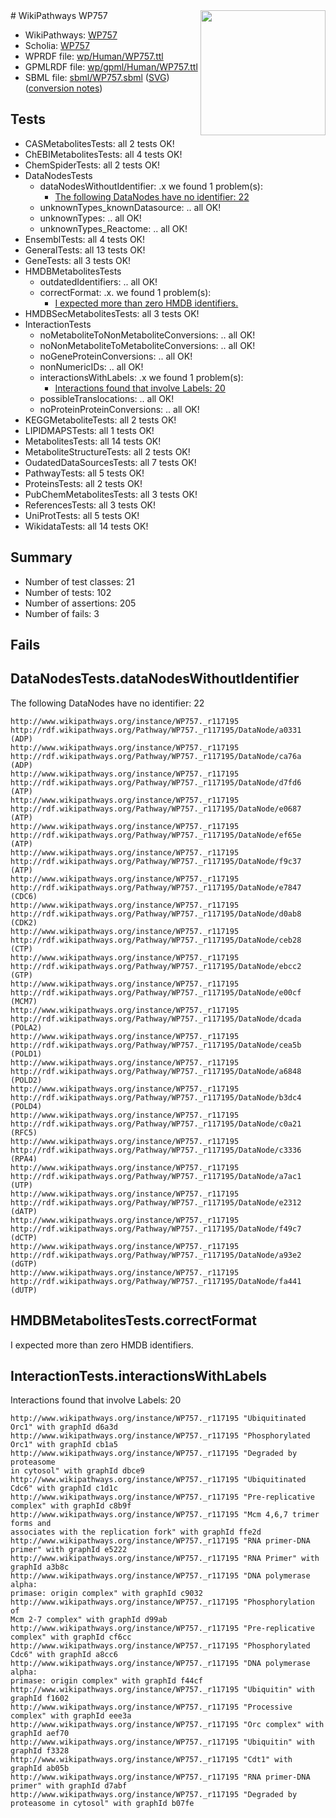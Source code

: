 <img style="float: right; width: 200px" src="../logo.png" />
# WikiPathways WP757

* WikiPathways: [WP757](https://identifiers.org/wikipathways:WP757)
* Scholia: [WP757](https://scholia.toolforge.org/wikipathways/WP757)
* WPRDF file: [wp/Human/WP757.ttl](../wp/Human/WP757.ttl)
* GPMLRDF file: [wp/gpml/Human/WP757.ttl](../wp/gpml/Human/WP757.ttl)
* SBML file: [sbml/WP757.sbml](../sbml/WP757.sbml) ([SVG](../sbml/WP757.svg)) ([conversion notes](../sbml/WP757.txt))

## Tests
* CASMetabolitesTests: all 2 tests OK!
* ChEBIMetabolitesTests: all 4 tests OK!
* ChemSpiderTests: all 2 tests OK!
* DataNodesTests
    * dataNodesWithoutIdentifier: .x we found 1 problem(s):
        * [The following DataNodes have no identifier: 22](#8792c4b1)
    * unknownTypes_knownDatasource: .. all OK!
    * unknownTypes: .. all OK!
    * unknownTypes_Reactome: .. all OK!
* EnsemblTests: all 4 tests OK!
* GeneralTests: all 13 tests OK!
* GeneTests: all 3 tests OK!
* HMDBMetabolitesTests
    * outdatedIdentifiers: .. all OK!
    * correctFormat: .x. we found 1 problem(s):
        * [I expected more than zero HMDB identifiers.](#ad154c1e)
* HMDBSecMetabolitesTests: all 3 tests OK!
* InteractionTests
    * noMetaboliteToNonMetaboliteConversions: .. all OK!
    * noNonMetaboliteToMetaboliteConversions: .. all OK!
    * noGeneProteinConversions: .. all OK!
    * nonNumericIDs: .. all OK!
    * interactionsWithLabels: .x we found 1 problem(s):
        * [Interactions found that involve Labels: 20](#fe97a8d7)
    * possibleTranslocations: .. all OK!
    * noProteinProteinConversions: .. all OK!
* KEGGMetaboliteTests: all 2 tests OK!
* LIPIDMAPSTests: all 1 tests OK!
* MetabolitesTests: all 14 tests OK!
* MetaboliteStructureTests: all 2 tests OK!
* OudatedDataSourcesTests: all 7 tests OK!
* PathwayTests: all 5 tests OK!
* ProteinsTests: all 2 tests OK!
* PubChemMetabolitesTests: all 3 tests OK!
* ReferencesTests: all 3 tests OK!
* UniProtTests: all 5 tests OK!
* WikidataTests: all 14 tests OK!


## Summary

* Number of test classes: 21
* Number of tests: 102
* Number of assertions: 205
* Number of fails: 3

## Fails

<a name="8792c4b1" />

## DataNodesTests.dataNodesWithoutIdentifier

The following DataNodes have no identifier: 22
```
http://www.wikipathways.org/instance/WP757._r117195 http://rdf.wikipathways.org/Pathway/WP757._r117195/DataNode/a0331 (ADP)
http://www.wikipathways.org/instance/WP757._r117195 http://rdf.wikipathways.org/Pathway/WP757._r117195/DataNode/ca76a (ADP)
http://www.wikipathways.org/instance/WP757._r117195 http://rdf.wikipathways.org/Pathway/WP757._r117195/DataNode/d7fd6 (ATP)
http://www.wikipathways.org/instance/WP757._r117195 http://rdf.wikipathways.org/Pathway/WP757._r117195/DataNode/e0687 (ATP)
http://www.wikipathways.org/instance/WP757._r117195 http://rdf.wikipathways.org/Pathway/WP757._r117195/DataNode/ef65e (ATP)
http://www.wikipathways.org/instance/WP757._r117195 http://rdf.wikipathways.org/Pathway/WP757._r117195/DataNode/f9c37 (ATP)
http://www.wikipathways.org/instance/WP757._r117195 http://rdf.wikipathways.org/Pathway/WP757._r117195/DataNode/e7847 (CDC6)
http://www.wikipathways.org/instance/WP757._r117195 http://rdf.wikipathways.org/Pathway/WP757._r117195/DataNode/d0ab8 (CDK2)
http://www.wikipathways.org/instance/WP757._r117195 http://rdf.wikipathways.org/Pathway/WP757._r117195/DataNode/ceb28 (CTP)
http://www.wikipathways.org/instance/WP757._r117195 http://rdf.wikipathways.org/Pathway/WP757._r117195/DataNode/ebcc2 (GTP)
http://www.wikipathways.org/instance/WP757._r117195 http://rdf.wikipathways.org/Pathway/WP757._r117195/DataNode/e00cf (MCM7)
http://www.wikipathways.org/instance/WP757._r117195 http://rdf.wikipathways.org/Pathway/WP757._r117195/DataNode/dcada (POLA2)
http://www.wikipathways.org/instance/WP757._r117195 http://rdf.wikipathways.org/Pathway/WP757._r117195/DataNode/cea5b (POLD1)
http://www.wikipathways.org/instance/WP757._r117195 http://rdf.wikipathways.org/Pathway/WP757._r117195/DataNode/a6848 (POLD2)
http://www.wikipathways.org/instance/WP757._r117195 http://rdf.wikipathways.org/Pathway/WP757._r117195/DataNode/b3dc4 (POLD4)
http://www.wikipathways.org/instance/WP757._r117195 http://rdf.wikipathways.org/Pathway/WP757._r117195/DataNode/c0a21 (RFC5)
http://www.wikipathways.org/instance/WP757._r117195 http://rdf.wikipathways.org/Pathway/WP757._r117195/DataNode/c3336 (RPA4)
http://www.wikipathways.org/instance/WP757._r117195 http://rdf.wikipathways.org/Pathway/WP757._r117195/DataNode/a7ac1 (UTP)
http://www.wikipathways.org/instance/WP757._r117195 http://rdf.wikipathways.org/Pathway/WP757._r117195/DataNode/e2312 (dATP)
http://www.wikipathways.org/instance/WP757._r117195 http://rdf.wikipathways.org/Pathway/WP757._r117195/DataNode/f49c7 (dCTP)
http://www.wikipathways.org/instance/WP757._r117195 http://rdf.wikipathways.org/Pathway/WP757._r117195/DataNode/a93e2 (dGTP)
http://www.wikipathways.org/instance/WP757._r117195 http://rdf.wikipathways.org/Pathway/WP757._r117195/DataNode/fa441 (dUTP)
```

<a name="ad154c1e" />

## HMDBMetabolitesTests.correctFormat

I expected more than zero HMDB identifiers.
<a name="fe97a8d7" />

## InteractionTests.interactionsWithLabels

Interactions found that involve Labels: 20
```
http://www.wikipathways.org/instance/WP757._r117195 "Ubiquitinated Orc1" with graphId d6a3d
http://www.wikipathways.org/instance/WP757._r117195 "Phosphorylated Orc1" with graphId cb1a5
http://www.wikipathways.org/instance/WP757._r117195 "Degraded by
proteasome
in cytosol" with graphId dbce9
http://www.wikipathways.org/instance/WP757._r117195 "Ubiquitinated Cdc6" with graphId c1d1c
http://www.wikipathways.org/instance/WP757._r117195 "Pre-replicative complex" with graphId c8b9f
http://www.wikipathways.org/instance/WP757._r117195 "Mcm 4,6,7 trimer forms and
associates with the replication fork" with graphId ffe2d
http://www.wikipathways.org/instance/WP757._r117195 "RNA primer-DNA primer" with graphId e5222
http://www.wikipathways.org/instance/WP757._r117195 "RNA Primer" with graphId a3b8c
http://www.wikipathways.org/instance/WP757._r117195 "DNA polymerase alpha:
primase: origin complex" with graphId c9032
http://www.wikipathways.org/instance/WP757._r117195 "Phosphorylation of
Mcm 2-7 complex" with graphId d99ab
http://www.wikipathways.org/instance/WP757._r117195 "Pre-replicative complex" with graphId cf6cc
http://www.wikipathways.org/instance/WP757._r117195 "Phosphorylated Cdc6" with graphId a8cc6
http://www.wikipathways.org/instance/WP757._r117195 "DNA polymerase alpha:
primase: origin complex" with graphId f44cf
http://www.wikipathways.org/instance/WP757._r117195 "Ubiquitin" with graphId f1602
http://www.wikipathways.org/instance/WP757._r117195 "Processive complex" with graphId eee3a
http://www.wikipathways.org/instance/WP757._r117195 "Orc complex" with graphId aef70
http://www.wikipathways.org/instance/WP757._r117195 "Ubiquitin" with graphId f3328
http://www.wikipathways.org/instance/WP757._r117195 "Cdt1" with graphId ab05b
http://www.wikipathways.org/instance/WP757._r117195 "RNA primer-DNA primer" with graphId d7abf
http://www.wikipathways.org/instance/WP757._r117195 "Degraded by proteasome in cytosol" with graphId b07fe
```

